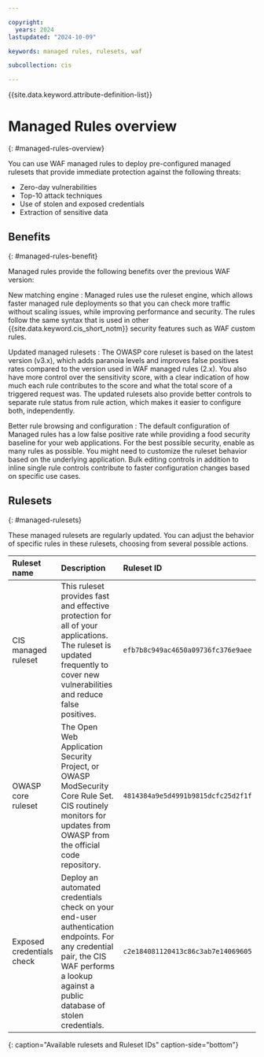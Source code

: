 ```yaml
---

copyright:
  years: 2024
lastupdated: "2024-10-09"

keywords: managed rules, rulesets, waf

subcollection: cis

---
```


{{site.data.keyword.attribute-definition-list}}

# Managed Rules overview
{: #managed-rules-overview}

You can use WAF managed rules to deploy pre-configured managed rulesets that provide immediate protection against the following threats:

* Zero-day vulnerabilities
* Top-10 attack techniques
* Use of stolen and exposed credentials
* Extraction of sensitive data



## Benefits
{: #managed-rules-benefit}

Managed rules provide the following benefits over the previous WAF version:

New matching engine
:   Managed rules use the ruleset engine, which allows faster managed rule deployments so that you can check more traffic without scaling issues, while improving performance and security. The rules follow the same syntax that is used in other {{site.data.keyword.cis_short_notm}} security features such as WAF custom rules.

Updated managed rulesets
:   The OWASP core ruleset is based on the latest version (v3.x), which adds paranoia levels and improves false positives rates compared to the version used in WAF managed rules (2.x). You also have more control over the sensitivity score, with a clear indication of how much each rule contributes to the score and what the total score of a triggered request was. The updated rulesets also provide better controls to separate rule status from rule action, which makes it easier to configure both, independently.

Better rule browsing and configuration
:   The default configuration of Managed rules has a low false positive rate while providing a food security baseline for your web applications. For the best possible security, enable as many rules as possible. You might need to customize the ruleset behavior based on the underlying application. Bulk editing controls in addition to inline single rule controls contribute to faster configuration changes based on specific use cases.

## Rulesets
{: #managed-rulesets}

These managed rulesets are regularly updated. You can adjust the behavior of specific rules in these rulesets, choosing from several possible actions.

|Ruleset name | Description | Ruleset ID|
|:------------| :-----------|:----------|
|CIS managed ruleset | This ruleset provides fast and effective protection for all of your applications. The ruleset is updated frequently to cover new vulnerabilities and reduce false positives. |`efb7b8c949ac4650a09736fc376e9aee` |
|OWASP core ruleset |The Open Web Application Security Project, or OWASP ModSecurity Core Rule Set. CIS routinely monitors for updates from OWASP from the official code repository.|`4814384a9e5d4991b9815dcfc25d2f1f` |
|Exposed credentials check | Deploy an automated credentials check on your end-user authentication endpoints. For any credential pair, the CIS WAF performs a lookup against a public database of stolen credentials.|`c2e184081120413c86c3ab7e14069605` |
{: caption="Available rulesets and Ruleset IDs" caption-side="bottom"}
